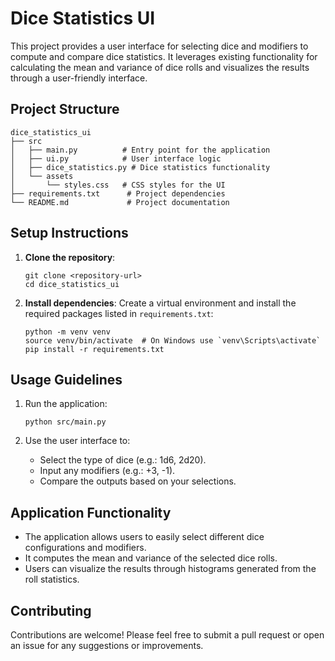 # Dice Statistics UI

This project provides a user interface for selecting dice and modifiers to compute and compare dice statistics. It leverages existing functionality for calculating the mean and variance of dice rolls and visualizes the results through a user-friendly interface.

## Project Structure

```
dice_statistics_ui
├── src
│   ├── main.py          # Entry point for the application
│   ├── ui.py            # User interface logic
│   ├── dice_statistics.py # Dice statistics functionality
│   └── assets
│       └── styles.css   # CSS styles for the UI
├── requirements.txt      # Project dependencies
└── README.md             # Project documentation
```

## Setup Instructions

1. **Clone the repository**:
   ```
   git clone <repository-url>
   cd dice_statistics_ui
   ```

2. **Install dependencies**:
   Create a virtual environment and install the required packages listed in `requirements.txt`:
   ```
   python -m venv venv
   source venv/bin/activate  # On Windows use `venv\Scripts\activate`
   pip install -r requirements.txt
   ```

## Usage Guidelines

1. Run the application:
   ```
   python src/main.py
   ```

2. Use the user interface to:
   - Select the type of dice (e.g.: 1d6, 2d20).
   - Input any modifiers (e.g.: +3, -1).
   - Compare the outputs based on your selections.

## Application Functionality

- The application allows users to easily select different dice configurations and modifiers.
- It computes the mean and variance of the selected dice rolls.
- Users can visualize the results through histograms generated from the roll statistics.

## Contributing

Contributions are welcome! Please feel free to submit a pull request or open an issue for any suggestions or improvements.